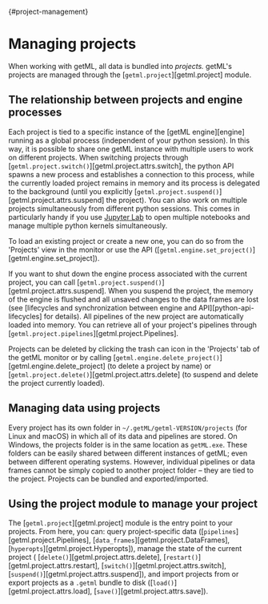 [](){#project-management}
# Managing projects

When working with getML, all data is bundled into *projects.* getML's projects are managed through the [`getml.project`][getml.project] module.

## The relationship between projects and engine processes
Each project is tied to a specific instance of the [getML engine][engine] running as a global process (independent of your python session). In this way, it is possible to share one getML instance with multiple users to work on different projects. When switching projects through [`getml.project.switch()`][getml.project.attrs.switch], the python API spawns a new process and establishes a connection to this process, while the currently loaded project remains in memory and its process is delegated to the background (until you explicitly [`getml.project.suspend()`][getml.project.attrs.suspend] the project). You can also work on multiple projects simultaneously from different python sessions. This comes in particularly handy if you use [Jupyter Lab](https://jupyter.org/) to open multiple notebooks and manage multiple python kernels simultaneously.

To load an existing project or create a new one, you can do so from the 'Projects' view in the monitor or use the API ([`getml.engine.set_project()`][getml.engine.set_project]).

If you want to shut down the engine process associated with the current project, you 
can call [`getml.project.suspend()`][getml.project.attrs.suspend]. When you suspend 
the project, the memory of the engine is flushed and all unsaved changes to the data 
frames are lost (see [lifecycles and synchronization between engine and API][python-api-lifecycles] for details). All pipelines of the new project are automatically loaded into memory. You can retrieve all of your project's pipelines through [`getml.project.pipelines`][getml.project.Pipelines]. 

Projects can be deleted by clicking the trash can icon in the 'Projects' tab of the getML monitor or by calling [`getml.engine.delete_project()`][getml.engine.delete_project] (to delete a project by name) or [`getml.project.delete()`][getml.project.attrs.delete] (to suspend and delete the project currently loaded).

## Managing data using projects

Every project has its own folder in `~/.getML/getml-VERSION/projects` (for Linux and macOS) in which all of its data and pipelines are stored. On Windows, the projects folder is in the same location as `getML.exe`. These folders can be easily shared between different instances of getML; even between different operating systems. However, individual pipelines or data frames cannot be simply copied to another project folder – they are tied to the project. Projects can be bundled and exported/imported.

## Using the project module to manage your project

The [`getml.project`][getml.project] module is the entry point to your projects. 
From here, you can: query project-specific data ([`pipelines`][getml.project.Pipelines], 
[`data_frames`][getml.project.DataFrames], 
[`hyperopts`][getml.project.Hyperopts]), manage the state of the current project (
[`delete()`][getml.project.attrs.delete], [`restart()`][getml.project.attrs.restart], [`switch()`][getml.project.attrs.switch], [`suspend()`][getml.project.attrs.suspend]), and import projects from or export projects as a `.getml` bundle to disk ([`load()`][getml.project.attrs.load], [`save()`][getml.project.attrs.save]).

